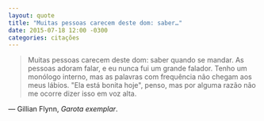 ```yaml
---
layout: quote
title: "Muitas pessoas carecem deste dom: saber…"
date: 2015-07-18 12:00 -0300
categories: citações
---
```

>Muitas pessoas carecem deste dom: saber quando se mandar. As pessoas adoram falar, e eu nunca fui um grande falador. Tenho um monólogo interno, mas as palavras com frequência não chegam aos meus lábios. "Ela está bonita hoje", penso, mas por alguma razão não me ocorre dizer isso em voz alta.

— Gillian Flynn, _Garota exemplar_.
